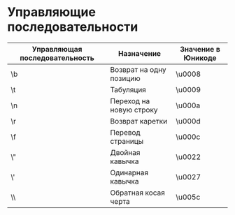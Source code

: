 # Управляющие последовательности

| Управляющая последовательность | Назначение              | Значение в Юникоде |
| ------------------------------ | ----------------------- | ------------------ |
| \b                             | Возврат на одну позицию | \u0008             |
| \t                             | Табуляция               | \u0009             |
| \n                             | Переход на новую строку | \u000a             |
| \r                             | Возврат каретки         | \u000d             |
| \f                             | Перевод страницы        | \u000c             |
| \\"                            | Двойная кавычка         | \u0022             |
| \\'                            | Одинарная кавычка       | \u0027             |
| \\\\                           | Обратная косая черта    | \u005c             |
